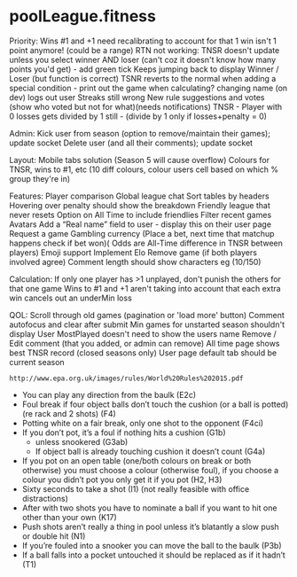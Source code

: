 # poolLeague.fitness

Priority:
	Wins #1 and +1 need recalibrating to account for that 1 win isn't 1 point anymore! (could be a range)
	RTN not working:
		TNSR doesn't update unless you select winner AND loser (can't coz it doesn't know how many points you'd get) - add green tick
		Keeps jumping back to display Winner / Loser (but function is correct)
		TSNR reverts to the normal when adding a special condition - print out the game when calculating?
	changing name (on dev) logs out user
	Streaks still wrong
	New rule suggestions and votes (show who voted but not for what)(needs notifications)
	TNSR - Player with 0 losses gets divided by 1 still - (divide by 1 only if losses+penalty = 0)

Admin:
	Kick user from season (option to remove/maintain their games); update socket
	Delete user (and all their comments); update socket
	
Layout:
	Mobile tabs solution (Season 5 will cause overflow)
	Colours for TNSR, wins to #1, etc (10 diff colours, colour users cell based on which % group they're in)

Features:
	Player comparison
	Global league chat
	Sort tables by headers
	Hovering over penalty should show the breakdown
	Friendly league that never resets
	Option on All Time to include friendlies
	Filter recent games
	Avatars
	Add a “Real name” field to user - display this on their user page
	Request a game
	Gambling currency (Place a bet, next time that matchup happens check if bet won)( Odds are All-Time difference in TNSR between players)
	Emoji support
	Implement Elo
	Remove game (if both players involved agree)
	Comment length should show characters eg (10/150)

Calculation:
	If only one player has >1 unplayed, don't punish the others for that one game
	Wins to #1 and +1 aren't taking into account that each extra win cancels out an underMin loss

QOL:
	Scroll through old games (pagination or 'load more' button)
	Comment autofocus and clear after submit
	Min games for unstarted season shouldn't display
	User MostPlayed doesn't need to show the users name
	Remove / Edit comment (that you added, or admin can remove)
	All time page shows best TNSR record (closed seasons only)
	User page default tab should be current season


	http://www.epa.org.uk/images/rules/World%20Rules%202015.pdf
- You can play any direction from the baulk (E2c)
- Foul break if four object balls don’t touch the cushion (or a ball is potted) (re rack and 2 shots) (F4)
- Potting white on a fair break, only one shot to the opponent (F4ci)
- If you don’t pot, it’s a foul if nothing hits a cushion (G1b)
    - unless snookered (G3ab)
    - If object ball is already touching cushion it doesn’t count (G4a)
- If you pot on an open table (one/both colours on break or both otherwise) you must choose a colour (otherwise foul), if you choose a colour you didn’t pot you only get it if you pot (H2, H3)
- Sixty seconds to take a shot (I1) (not really feasible with office distractions)
- After with two shots you have to nominate a ball if you want to hit one other than your own (K17)
- Push shots aren’t really a thing in pool unless it’s blatantly a slow push or double hit (N1)
- If you’re fouled into a snooker you can move the ball to the baulk (P3b)
- If a ball falls into a pocket untouched it should be replaced as if it hadn’t (T1)
